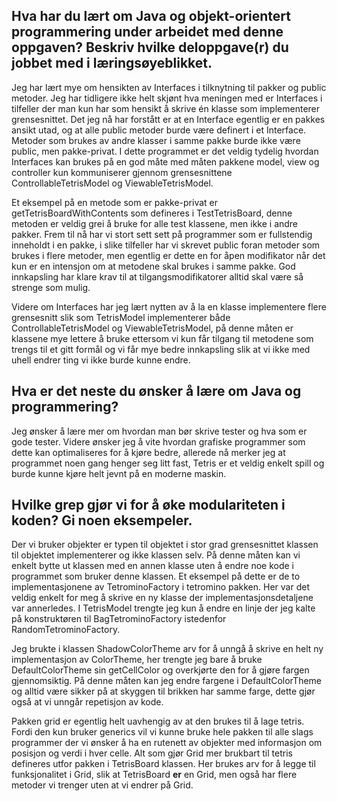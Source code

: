## Hva har du lært om Java og objekt-orientert programmering under arbeidet med denne oppgaven? Beskriv hvilke deloppgave(r) du jobbet med i læringsøyeblikket.

Jeg har lært mye om hensikten av Interfaces i tilknytning til pakker og public metoder. Jeg har tidligere ikke helt skjønt hva meningen med er Interfaces i tilfeller der man kun har som hensikt å skrive én klasse som implementerer grensesnittet.
Det jeg nå har forstått er at en Interface egentlig er en pakkes ansikt utad, og at alle public metoder burde være definert i et Interface. Metoder som brukes av andre klasser i samme pakke burde ikke være public, men pakke-privat.
I dette programmet er det veldig tydelig hvordan Interfaces kan brukes på en god måte med måten pakkene model, view og controller kun kommuniserer gjennom grensesnittene ControllableTetrisModel og ViewableTetrisModel.

Et eksempel på en metode som er pakke-privat er getTetrisBoardWithContents som defineres i TestTetrisBoard, denne metoden er veldig grei å bruke for alle test klassene, men ikke i andre pakker. 
Frem til nå har vi stort sett sett på programmer som er fullstendig inneholdt i en pakke, i slike tilfeller har vi skrevet public foran metoder som brukes i flere metoder, men egentlig er dette en for åpen modifikator når det kun er en intensjon om at metodene skal brukes i samme pakke. God innkapsling har klare krav til at tilgangsmodifikatorer alltid skal være så strenge som mulig.

Videre om Interfaces har jeg lært nytten av å la en klasse implementere flere grensesnitt slik som TetrisModel implementerer både ControllableTetrisModel og ViewableTetrisModel, på denne måten er klassene mye lettere å bruke ettersom vi kun får tilgang til metodene som trengs til et gitt formål og vi får mye bedre innkapsling slik at vi ikke med uhell endrer ting vi ikke burde kunne endre.

## Hva er det neste du ønsker å lære om Java og programmering?

Jeg ønsker å lære mer om hvordan man bør skrive tester og hva som er gode tester. 
Videre ønsker jeg å vite hvordan grafiske programmer som dette kan optimaliseres for å kjøre bedre, allerede nå merker jeg at programmet noen gang henger seg litt fast, Tetris er et veldig enkelt spill og burde kunne kjøre helt jevnt på en moderne maskin.


## Hvilke grep gjør vi for å øke modulariteten i koden? Gi noen eksempeler.

Der vi bruker objekter er typen til objektet i stor grad grensesnittet klassen til objektet implementerer og ikke klassen selv. På denne måten kan vi enkelt bytte ut klassen med en annen klasse uten å endre noe kode i programmet som bruker denne klassen. Et eksempel på dette er de to implementasjonene av TetrominoFactory i tetromino pakken.
Her var det veldig enkelt for meg å skrive en ny klasse der implementasjonsdetaljene var annerledes. I TetrisModel trengte jeg kun å endre en linje der jeg kalte på konstruktøren til BagTetrominoFactory istedenfor RandomTetrominoFactory.

Jeg brukte i klassen ShadowColorTheme arv for å unngå å skrive en helt ny implementasjon av ColorTheme, her trengte jeg bare å bruke DefaultColorTheme sin getCellColor og overkjørte den for å gjøre fargen gjennomsiktig. På denne måten kan jeg endre fargene i DefaultColorTheme og alltid være sikker på at skyggen til brikken har samme farge, dette gjør også at vi unngår repetisjon av kode.

Pakken grid er egentlig helt uavhengig av at den brukes til å lage tetris. Fordi den kun bruker generics vil vi kunne bruke hele pakken til alle slags programmer der vi ønsker å ha en rutenett av objekter med informasjon om posisjon og verdi i hver celle. 
Alt som gjør Grid mer brukbart til tetris defineres utfor pakken i TetrisBoard klassen. Her brukes arv for å legge til funksjonalitet i Grid, slik at TetrisBoard <strong>er</strong> en Grid, men også har flere metoder vi trenger uten at vi endrer på Grid.
